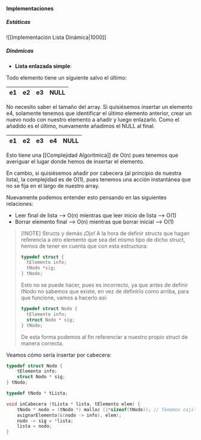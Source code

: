 #### Implementaciones

##### Estáticas

![[Implementación Lista Dinámica|1000]]

##### Dinámicas

- **Lista enlazada simple**:

Todo elemento tiene un siguiente salvo el último:

| e1  | e2  | e3  | NULL |
| --- | --- | --- | ---- |

No necesito saber el tamaño del array. Si quisiésemos insertar un elemento e4, solamente tenemos que identificar el último elemento anterior, crear un nuevo nodo con nuestro elemento a añadir y luego enlazarlo. Como el añadido es el último, nuevamente añadimos el NULL al final.

| e1  | e2  | e3  | e4  | NULL |
| --- | --- | --- | --- | ---- |

Esto tiene una [[Complejidad Algorítmica]] de O(n) pues tenemos que averiguar el lugar donde hemos de insertar el elemento. 

En cambio, si quisiésemos añadir por cabecera (al principio de nuestra lista), la complejidad es de O(1), pues tenemos una acción instantánea que no se fija en el largo de nuestro array.

Nuevamente podemos entender esto pensando en las siguientes relaciones:

- Leer final de lista --> O(n) mientras que leer inicio de lista --> O(1)
- Borrar elemento final --> O(n) mientras que borrar inicial -->  O(1)

>[!NOTE] Structs y demás
>¡Ojo! A la hora de definir structs que hagan referencia a otro elemento que sea del mismo tipo de dicho struct, hemos de tener en cuenta que con esta estructura:
>```c
>typedef struct {
>	tElemento info;
>	tNodo *sig;
>} tNodo;
>```
>Esto no se puede hacer, pues es incorrecto, ya que antes de definir tNodo no sabemos que existe, en vez de definirlo como arriba, para que funcione, vamos a hacerlo así:
>```c
>typedef struct Nodo {
>	tElemento info;
>	struct Nodo * sig;
>} tNodo;
>```
>De esta forma podemos al fin referenciar a nuestro propio struct de manera correcta.

Veamos cómo sería insertar por cabecera:

```c
typedef struct Nodo {
	tElemento info;
	struct Nodo * sig;
} tNodo;

typedef tNodo * tLista;

void inCabecera (tLista * lista, tElemento elem) {
	tNodo * nodo = (tNodo *) malloc (1*sizeof(tNodo)); // Tenemos cajita
	asignarElemento(&(nodo -> info), elem);
	nodo -> sig = *lista;
	lista = nodo;
}
```



